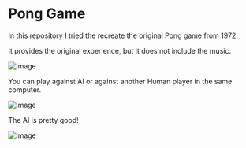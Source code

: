 # Pong Game


In this repository I tried the recreate the original Pong game from 1972.


 It provides the original experience, but it does not include the music.

![image](https://github.com/JavierJAG/Pong-Game/assets/74993072/307ed242-80d1-43ab-8433-4a74aa0c1d2c)

You can play against AI or against another Human player in the same computer.

![image](https://github.com/JavierJAG/Pong-Game/assets/74993072/d264c1bf-9dc9-421c-a1d7-ea75f57efed6)

The AI is pretty good!

![image](https://github.com/JavierJAG/Pong-Game/assets/74993072/91798eca-c05e-4773-bf13-fcf501c0d0fd)

